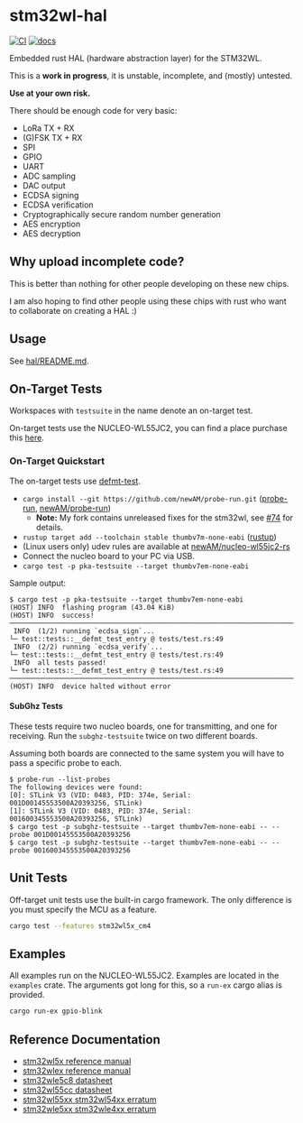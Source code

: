 # stm32wl-hal

[![CI](https://github.com/newAM/stm32wl-hal/workflows/CI/badge.svg)](https://github.com/newAM/stm32wl-hal/actions?query=branch%3Amain)
[![docs](https://img.shields.io/badge/docs-gh--pages-blue)](https://newam.github.io/stm32wl-hal/stm32wl_hal/index.html)

Embedded rust HAL (hardware abstraction layer) for the STM32WL.

This is a **work in progress**, it is unstable, incomplete, and (mostly) untested.

**Use at your own risk.**

There should be enough code for very basic:

* LoRa TX + RX
* (G)FSK TX + RX
* SPI
* GPIO
* UART
* ADC sampling
* DAC output
* ECDSA signing
* ECDSA verification
* Cryptographically secure random number generation
* AES encryption
* AES decryption

## Why upload incomplete code?

This is better than nothing for other people developing on these new chips.

I am also hoping to find other people using these chips with rust who want to
collaborate on creating a HAL :)

## Usage

See [hal/README.md](hal/README.md).

## On-Target Tests

Workspaces with `testsuite` in the name denote an on-target test.

On-target tests use the NUCLEO-WL55JC2, you can find a place purchase this
[here](https://www.st.com/en/evaluation-tools/nucleo-wl55jc.html#sample-buy).

### On-Target Quickstart

The on-target tests use [defmt-test].

* `cargo install --git https://github.com/newAM/probe-run.git`
  ([probe-run], [newAM/probe-run])
    * **Note:** My fork contains unreleased fixes for the stm32wl,
      see [#74] for details.
* `rustup target add --toolchain stable thumbv7m-none-eabi` ([rustup])
* (Linux users only) udev rules are available at [newAM/nucleo-wl55jc2-rs]
* Connect the nucleo board to your PC via USB.
* `cargo test -p pka-testsuite --target thumbv7em-none-eabi`

Sample output:
```text
$ cargo test -p pka-testsuite --target thumbv7em-none-eabi
(HOST) INFO  flashing program (43.04 KiB)
(HOST) INFO  success!
────────────────────────────────────────────────────────────────────────────────
 INFO  (1/2) running `ecdsa_sign`...
└─ test::tests::__defmt_test_entry @ tests/test.rs:49
 INFO  (2/2) running `ecdsa_verify`...
└─ test::tests::__defmt_test_entry @ tests/test.rs:49
 INFO  all tests passed!
└─ test::tests::__defmt_test_entry @ tests/test.rs:49
────────────────────────────────────────────────────────────────────────────────
(HOST) INFO  device halted without error
```

#### SubGhz Tests

These tests require two nucleo boards, one for transmitting, and one for
receiving.  Run the `subghz-testsuite` twice on two different boards.

Assuming both boards are connected to the same system you will have to pass a
specific probe to each.

```text
$ probe-run --list-probes
The following devices were found:
[0]: STLink V3 (VID: 0483, PID: 374e, Serial: 001D00145553500A20393256, STLink)
[1]: STLink V3 (VID: 0483, PID: 374e, Serial: 001600345553500A20393256, STLink)
$ cargo test -p subghz-testsuite --target thumbv7em-none-eabi -- --probe 001D00145553500A20393256
$ cargo test -p subghz-testsuite --target thumbv7em-none-eabi -- --probe 001600345553500A20393256
```

## Unit Tests

Off-target unit tests use the built-in cargo framework.
The only difference is you must specify the MCU as a feature.

```bash
cargo test --features stm32wl5x_cm4
```

## Examples

All examples run on the NUCLEO-WL55JC2.
Examples are located in the `examples` crate.
The arguments got long for this, so a `run-ex` cargo alias is provided.

```bash
cargo run-ex gpio-blink
```

## Reference Documentation

* [stm32wl5x reference manual](https://www.st.com/resource/en/reference_manual/rm0453-stm32wl5x-advanced-armbased-32bit-mcus-with-subghz-radio-solution-stmicroelectronics.pdf)
* [stm32wlex reference manual](https://www.st.com/resource/en/reference_manual/rm0461-stm32wlex-advanced-armbased-32bit-mcus-with-subghz-radio-solution-stmicroelectronics.pdf)
* [stm32wle5c8 datasheet](https://www.st.com/resource/en/datasheet/stm32wle5c8.pdf)
* [stm32wl55cc datasheet](https://www.st.com/resource/en/datasheet/stm32wl55cc.pdf)
* [stm32wl55xx stm32wl54xx erratum](https://www.st.com/resource/en/errata_sheet/es0500-stm32wl55xx-stm32wl54xx-device-errata-stmicroelectronics.pdf)
* [stm32wle5xx stm32wle4xx erratum](https://www.st.com/resource/en/errata_sheet/es0506-stm32wle5xx-stm32wle4xx-device-errata-stmicroelectronics.pdf)

[defmt-test]: https://crates.io/crates/defmt-test
[flip-link]: https://github.com/knurling-rs/flip-link
[newAM/nucleo-wl55jc2-rs]: https://github.com/newAM/nucleo-wl55jc2-rs
[newAM/probe-run]: https://github.com/newAM/probe-run
[probe-run]: https://github.com/knurling-rs/probe-run
[rustup]: https://rustup.rs/
[#74]: https://github.com/newAM/stm32wl-hal
